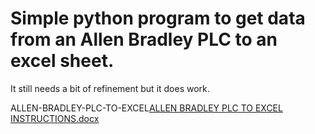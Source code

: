 # Simple python program to get data from an Allen Bradley PLC to an excel sheet.
It still needs a bit of refinement but it does work.



ALLEN-BRADLEY-PLC-TO-EXCEL[ALLEN BRADLEY PLC TO EXCEL INSTRUCTIONS.docx](https://github.com/user-attachments/files/19612205/ALLEN.BRADLEY.PLC.TO.EXCEL.INSTRUCTIONS.docx)
